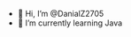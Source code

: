 - 👋 Hi, I’m @DanialZ2705
- 🌱 I’m currently learning Java

<!---
DanialZ2705/DanialZ2705 is a ✨ special ✨ repository because its `README.md` (this file) appears on your GitHub profile.
You can click the Preview link to take a look at your changes.
--->
